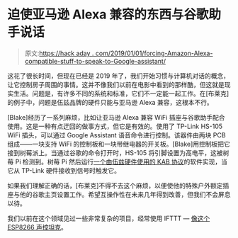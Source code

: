# 迫使亚马逊 Alexa 兼容的东西与谷歌助手说话

> 原文:[https://hack aday . com/2019/01/01/forcing-Amazon-Alexa-compatible-stuff-to-speak-to-Google-assistant/](https://hackaday.com/2019/01/01/forcing-amazon-alexa-compatible-stuff-to-speak-to-google-assistant/)

这花了很长时间，但现在已经是 2019 年了，我们开始习惯与计算机对话的概念，让它控制房子周围的事情。这并不像我们以前在电影中看到的那样酷，但这就是现实生活。问题是，有许多不同的系统和标准，它们不一定能一起工作。在[布莱克]的例子中，问题是伍兹品牌的硬件只能与亚马逊 Alexa 兼容，这根本不行。

[Blake]经历了一系列麻烦，比如让亚马逊 Alexa 兼容 WiFi 插座与谷歌助手配合使用。这是一种有点迂回的做事方式，但它是有效的。使用了 TP-Link HS-105 WiFi 插头，可以通过 Google Assistant 语音命令进行控制。该器件由两块 PCB 组成——一块支持 WiFi 的控制板和一块带继电器的开关板。[Blake]用控制板把它接到树莓派上。当通过谷歌的命令打开时，HS-105 将引脚设置为高电平，这被树莓 Pi 检测到。树莓 Pi 然后运行[一个由伍兹硬件使用的 KAB 协议](https://github.com/blakewford/kab)的软件实现，当它从 TP-Link 硬件接收到信号时触发它。

如果我们理解正确的话，[布莱克]不得不去这个麻烦，以便使他的特殊户外额定插座与他的谷歌主页设置工作。希望互操作性在未来几年得到改善，但我们不会屏息以待。

我们以前在这个领域见过一些非常复杂的项目，经常使用 IFTTT — [像这个 ESP8266 声控坦克](https://hackaday.com/2018/09/06/esp8266-powered-tank-with-voice-control/)。